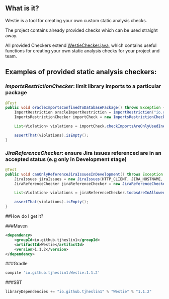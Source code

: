 ## What is it?

Westie is a tool for creating your own custom static analysis checks.

The project contains already provided checks which can be used straight away.

All provided Checkers extend [WestieChecker.java](src/main/java/io/github/tjheslin1/westie/WestieChecker.java), which 
contains useful functions for creating your own static analysis checks for your project and team.

## Examples of provided static analysis checkers:

### _ImportsRestrictionChecker_: limit library imports to a particular package
```java
@Test
public void oracleImportsConfinedToDatabasePackage() throws Exception {
    ImportRestriction oracleImportRestriction = importRestriction("io.github.tjheslin1.database", "import oracle.jdbc.*");
    ImportsRestrictionChecker importCheck = new ImportsRestrictionChecker(singletonList(oracleImportRestriction), FILES_TO_IGNORE);

    List<Violation> violations = importCheck.checkImportsAreOnlyUsedInAcceptedPackages(BASE_PACKAGE);

    assertThat(violations).isEmpty();
}
```

### _JiraReferenceChecker_: ensure Jira issues referenced are in an accepted status (e.g only in Development stage)
```java
@Test
public void canOnlyReferenceJiraIssuesInDevelopment() throws Exception {
    JiraIssues jiraIssues = new JiraIssues(HTTP_CLIENT, JIRA_HOSTNAME, JIRA_USERNAME, JIRA_PASSWORD, singletonList("Development"));
    JiraReferenceChecker jiraReferenceChecker = new JiraReferenceChecker(jiraIssues, "JIRA-[0-9]{3}", emptyList());

    List<Violation> violations = jiraReferenceChecker.todosAreInAllowedStatuses(BASE_PACKAGE);

    assertThat(violations).isEmpty();
}
```

##How do I get it?

###Maven
```xml
<dependency>
    <groupId>io.github.tjheslin1</groupId>
    <artifactId>Westie</artifactId>
    <version>1.1.2</version>
</dependency>
```
###Gradle
```groovy
compile 'io.github.tjheslin1:Westie:1.1.2'
```
###SBT
```scala
libraryDependencies += "io.github.tjheslin1" % "Westie" % "1.1.2"
```

